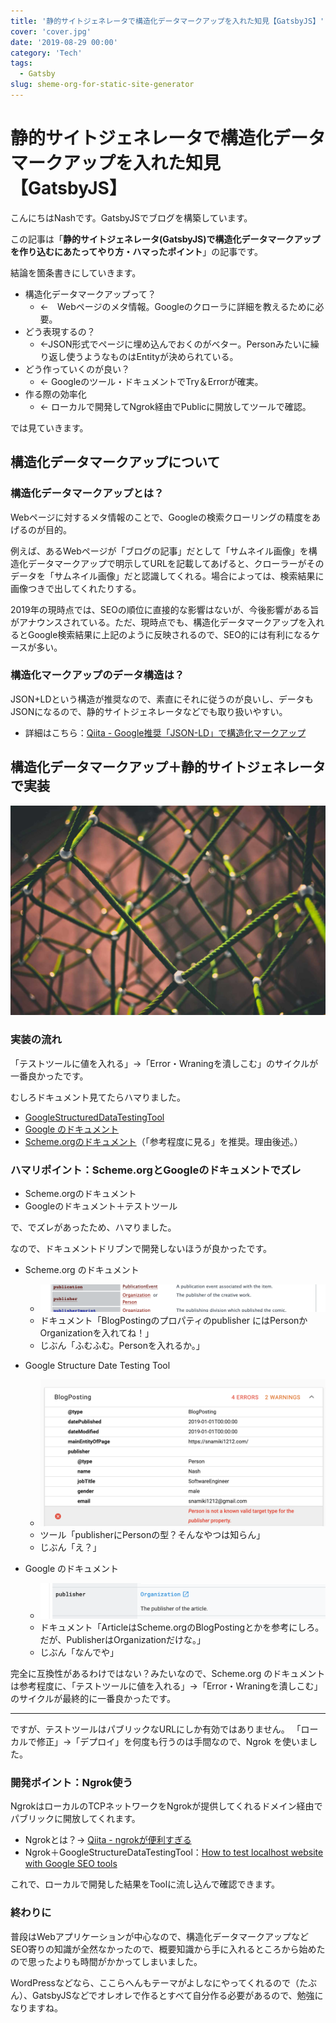 ```yaml
---
title: '静的サイトジェネレータで構造化データマークアップを入れた知見【GatsbyJS】'
cover: 'cover.jpg'
date: '2019-08-29 00:00'
category: 'Tech'
tags:
  - Gatsby
slug: sheme-org-for-static-site-generator
---
```


# 静的サイトジェネレータで構造化データマークアップを入れた知見【GatsbyJS】

こんにちはNashです。GatsbyJSでブログを構築しています。

この記事は「**静的サイトジェネレータ(GatsbyJS)で構造化データマークアップを作り込むにあたってやり方・ハマったポイント**」の記事です。

結論を箇条書きにしていきます。

- 構造化データマークアップって？
  - ←　Webページのメタ情報。Googleのクローラに詳細を教えるために必要。
- どう表現するの？
  - ←JSON形式でページに埋め込んでおくのがベター。Personみたいに繰り返し使うようなものはEntityが決められている。
- どう作っていくのが良い？
  - ← Googleのツール・ドキュメントでTry＆Errorが確実。
- 作る際の効率化
  - ← ローカルで開発してNgrok経由でPublicに開放してツールで確認。


では見ていきます。

## 構造化データマークアップについて

### 構造化データマークアップとは？

Webページに対するメタ情報のことで、Googleの検索クローリングの精度をあげるのが目的。

例えば、あるWebページが「ブログの記事」だとして「サムネイル画像」を構造化データマークアップで明示してURLを記載してあげると、クローラーがそのデータを「サムネイル画像」だと認識してくれる。場合によっては、検索結果に画像つきで出してくれたりする。

2019年の現時点では、SEOの順位に直接的な影響はないが、今後影響がある旨がアナウンスされている。ただ、現時点でも、構造化データマークアップを入れるとGoogle検索結果に上記のように反映されるので、SEO的には有利になるケースが多い。


### 構造化マークアップのデータ構造は？

JSON+LDという構造が推奨なので、素直にそれに従うのが良いし、データもJSONになるので、静的サイトジェネレータなどでも取り扱いやすい。

- 詳細はこちら：[Qiita - Google推奨「JSON-LD」で構造化マークアップ](https://qiita.com/narumana/items/b66969b80cce848b2ddf)

## 構造化データマークアップ＋静的サイトジェネレータで実装

![develope-structure-ssg](1.jpg)

### 実装の流れ

「テストツールに値を入れる」→「Error・Wraningを潰しこむ」のサイクルが一番良かったです。

むしろドキュメント見てたらハマりました。

- [GoogleStructuredDataTestingTool](https://search.google.com/structured-data/testing-tool/u/0/)
- [Google のドキュメント](https://developers.google.com/search/docs/guides/search-gallery)
- [Scheme.orgのドキュメント](https://schema.org/)（「参考程度に見る」を推奨。理由後述。）

### ハマリポイント：Scheme.orgとGoogleのドキュメントでズレ

- Scheme.orgのドキュメント
- Googleのドキュメント＋テストツール

で、でズレがあったため、ハマりました。

なので、ドキュメントドリブンで開発しないほうが良かったです。

- Scheme.org のドキュメント
  - ![explain-scheme-org](explain-1.png)
  - ドキュメント「BlogPostingのプロパティのpublisher にはPersonかOrganizationを入れてね！」
  - じぶん「ふむふむ。Personを入れるか。」

- Google Structure Date Testing Tool
  - ![explain-google-test-tool](explain-2.png)
  - ツール「publisherにPersonの型？そんなやつは知らん」
  - じぶん「え？」

- Google のドキュメント
  - ![explain-google-doc](explain-3.png)
  - ドキュメント「ArticleはScheme.orgのBlogPostingとかを参考にしろ。だが、PublisherはOrganizationだけな。」
  - じぶん「なんでや」

完全に互換性があるわけではない？みたいなので、Scheme.org のドキュメントは参考程度に、「テストツールに値を入れる」→「Error・Wraningを潰しこむ」のサイクルが最終的に一番良かったです。

---

ですが、テストツールはパブリックなURLにしか有効ではありません。
「ローカルで修正」→「デプロイ」を何度も行うのは手間なので、Ngrok を使いました。

### 開発ポイント：Ngrok使う


NgrokはローカルのTCPネットワークをNgrokが提供してくれるドメイン経由でパブリックに開放してくれます。

- Ngrokとは？→ [Qiita - ngrokが便利すぎる](https://qiita.com/mininobu/items/b45dbc70faedf30f484e)
- Ngrok＋GoogleStructureDataTestingTool：[How to test localhost website with Google SEO tools](https://www.aymen-loukil.com/en/blog-en/how-to-test-localhost-website-with-google-seo-tools/)

これで、ローカルで開発した結果をToolに流し込んで確認できます。

### 終わりに

普段はWebアプリケーションが中心なので、構造化データマークアップなどSEO寄りの知識が全然なかったので、概要知識から手に入れるところから始めたので思ったよりも時間がかかってしまいました。

WordPressなどなら、ここらへんもテーマがよしなにやってくれるので（たぶん）、GatsbyJSなどでオレオレで作るとすべて自分作る必要があるので、勉強になりますね。
